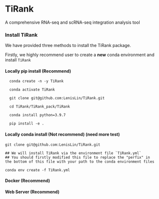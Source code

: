 # TiRank
A comprehensive RNA-seq and scRNA-seq integration analysis tool

### Install TiRank

We have provided three methods to install the TiRank package. 

Firstly, we highly recommend user to create a **new** conda environment and install `TiRank`

#### Locally pip install (Recommend)
```{bash}
  conda create -n -y TiRank

  conda activate TiRank

  git clone git@github.com:LenisLin/TiRank.git

  cd TiRank/TiRank_pack/TiRank

  conda install python=3.9.7

  pip install -e .
```

#### Locally conda install (Not recommend) (need more test)
```{bash}
git clone git@github.com:LenisLin/TiRank.git

## We will install TiRank via the environment file `TiRank.yml`
## You should firstly modified this file to replace the "perfix" in the bottom of this file with your path to the conda environment files

conda env create -f TiRank.yml
```

#### Docker (Recommend)

#### Web Server (Recommend)

